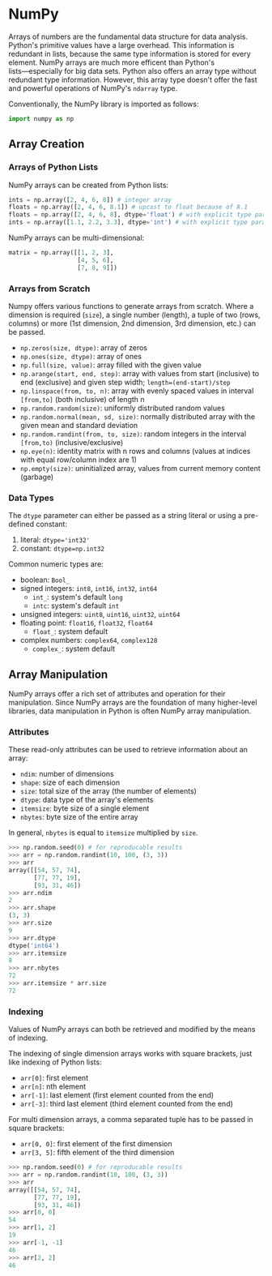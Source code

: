 # NumPy

Arrays of numbers are the fundamental data structure for data analysis.
Python's primitive values have a large overhead. This information is redundant
in lists, because the same type information is stored for every element. NumPy
arrays are much more efficent than Python's lists―especially for big data sets.
Python also offers an array type without redundant type information. However,
this array type doesn't offer the fast and powerful operations of NumPy's
`ndarray` type.

Conventionally, the NumPy library is imported as follows:

```python
import numpy as np
```

## Array Creation

### Arrays of Python Lists

NumPy arrays can be created from Python lists:

```python
ints = np.array([2, 4, 6, 8]) # integer array
floats = np.array([2, 4, 6, 8.1]) # upcast to float because of 8.1
floats = np.array([2, 4, 6, 8], dtype='float') # with explicit type parameter
ints = np.array([1.1, 2.2, 3.3], dtype='int') # with explicit type parameter
```

NumPy arrays can be multi-dimensional:

```python
matrix = np.array([[1, 2, 3],
                   [4, 5, 6],
                   [7, 8, 9]])
```

### Arrays from Scratch

Numpy offers various functions to generate arrays from scratch. Where a
dimension is required (`size`), a single number (length), a tuple of two (rows,
columns) or more (1st dimension, 2nd dimension, 3rd dimension, etc.) can be
passed.

- `np.zeros(size, dtype)`: array of zeros
- `np.ones(size, dtype)`: array of ones
- `np.full(size, value)`: array filled with the given value
- `np.arange(start, end, step)`: array with values from start (inclusive) to
  end (exclusive) and given step width; `length=(end-start)/step`
- `np.linspace(from, to, n)`: array with evenly spaced values in interval
  `[from,to]` (both inclusive) of length n
- `np.random.random(size)`: uniformly distributed random values
- `np.random.normal(mean, sd, size)`: normally distributed array with the given
  mean and standard deviation
- `np.random.randint(from, to, size)`: random integers in the interval
  `[from,to)` (inclusive/exclusive)
- `np.eye(n)`: identity matrix with n rows and columns (values at indices with
  equal row/column index are 1)
- `np.empty(size)`: uninitialized array, values from current memory content
  (garbage)

### Data Types

The `dtype` parameter can either be passed as a string literal or using a
pre-defined constant:

1. literal: `dtype='int32'`
2. constant: `dtype=np.int32`

Common numeric types are:

- boolean: `Bool_`
- signed integers: `int8`, `int16`, `int32`, `int64`
    - `int_`: system's default `long`
    - `intc`: system's default `int`
- unsigned integers: `uint8`, `uint16`, `uint32`, `uint64`
- floating point: `float16`, `float32`, `float64` 
    - `float_`: system default
- complex numbers: `complex64`, `complex128`
    - `complex_`: system default

## Array Manipulation

NumPy arrays offer a rich set of attributes and operation for their manipulation. Since NumPy arrays are the foundation of many higher-level libraries, data manipulation in Python is often NumPy array manipulation.

### Attributes

These read-only attributes can be used to retrieve information about an array:

- `ndim`: number of dimensions
- `shape`: size of each dimension
- `size`: total size of the array (the number of elements)
- `dtype`: data type of the array's elements
- `itemsize`: byte size of a single element
- `nbytes`: byte size of the entire array

In general, `nbytes` is equal to `itemsize` multiplied by `size`.

```python
>>> np.random.seed(0) # for reproducable results
>>> arr = np.random.randint(10, 100, (3, 3))
>>> arr
array([[54, 57, 74],
       [77, 77, 19],
       [93, 31, 46])
>>> arr.ndim
2
>>> arr.shape
(3, 3)
>>> arr.size
9
>>> arr.dtype
dtype('int64')
>>> arr.itemsize
8
>>> arr.nbytes
72
>>> arr.itemsize * arr.size
72
```

### Indexing

Values of NumPy arrays can both be retrieved and modified by the means of
indexing.

The indexing of single dimension arrays works with square brackets, just like
indexing of Python lists:

- `arr[0]`: first element
- `arr[n]`: nth element
- `arr[-1]`: last element (first element counted from the end)
- `arr[-3]`: third last element (third element counted from the end)

For multi dimension arrays, a comma separated tuple has to be passed in square
brackets:

- `arr[0, 0]`: first element of the first dimension
- `arr[3, 5]`: fifth element of the third dimension

```python
>>> np.random.seed(0) # for reproducable results
>>> arr = np.random.randint(10, 100, (3, 3))
>>> arr
array([[54, 57, 74],
       [77, 77, 19],
       [93, 31, 46])
>>> arr[0, 0]
54
>>> arr[1, 2]
19
>>> arr[-1, -1]
46
>>> arr[2, 2]
46
```
